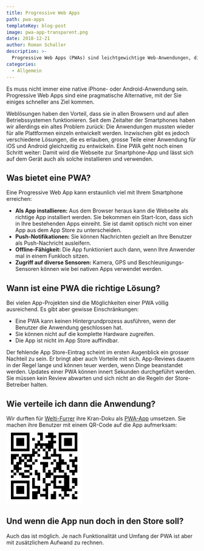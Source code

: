 ```yaml
---
title: Progressive Web Apps
path: pwa-apps
templateKey: blog-post
image: pwa-app-transparent.png
date: 2018-12-21
author: Roman Schaller
description: >-
  Progressive Web Apps (PWAs) sind leichtgewichtige Web-Anwendungen, die sie auch auf Ihrem iPhone oder Android-Gerät installieren können.
categories:
  - Allgemein
---
```


Es muss nicht immer eine native iPhone- oder Android-Anwendung sein. Progressive Web Apps sind eine pragmatische Alternative, mit der Sie einiges schneller ans Ziel kommen.

Weblösungen haben den Vorteil, dass sie in allen Browsern und auf allen Betriebssystemen funktionieren. Seit dem Zeitalter der Smartphones haben wir allerdings ein altes Problem
zurück: Die Anwendungen mussten wieder für alle Plattformen einzeln entwickelt werden. Inzwischen gibt es jedoch verschiedene Lösungen, die es erlauben, grosse Teile einer Anwendung
für iOS und Android gleichzeitig zu entwickeln. Eine PWA geht noch einen Schritt weiter: Damit wird die Webseite zur Smartphone-App und lässt sich auf dem Gerät auch als
solche installieren und verwenden.

## Was bietet eine PWA?
Eine Progressive Web App kann erstaunlich viel mit Ihrem Smartphone erreichen:

- **Als App installieren:** Aus dem Browser heraus kann die Webseite als richtige App installiert werden. Sie bekommen ein Start-Icon, dass sich in Ihre bestehenden Apps einreiht.
  Sie ist damit optisch nicht von einer App aus dem App Store zu unterscheiden.
- **Push-Notifikationen:** Sie können Nachrichten gezielt an Ihre Benutzer als Push-Nachricht ausleifern.
- **Offline-Fähigkeit:** Die App funktioniert auch dann, wenn Ihre Anwender mal in einem Funkloch sitzen.
- **Zugriff auf diverse Sensoren:** Kamera, GPS und Beschleunigungs-Sensoren können wie bei nativen Apps verwendet werden.

## Wann ist eine PWA die richtige Lösung?

Bei vielen App-Projekten sind die Möglichkeiten einer PWA völlig ausreichend. Es gibt aber gewisse Einschränkungen:

- Eine PWA kann keinen Hintergrundprozess ausführen, wenn der Benutzer die Anwendung geschlossen hat.
- Sie können nicht auf die komplette Hardware zugreifen.
- Die App ist nicht im App Store auffindbar.

Der fehlende App Store-Eintrag scheint im ersten Augenblick ein grosser Nachteil zu sein. Er bringt aber auch Vorteile mit sich. App-Reviews dauern in der Regel lange und können
teuer werden, wenn Dinge beanstandet werden. Updates einer PWA können innert Sekunden durchgeführt werden. Sie müssen kein Review abwarten und sich nicht an die Regeln der
Store-Betreiber halten.

## Wie verteile ich dann die Anwendung?

Wir durften für [Welti-Furrer](https://www.welti-furrer.ch/) ihre Kran-Doku als [PWA-App](https://kranapp.welti-furrer.ch/) umsetzen. Sie machen ihre Benutzer mit einem QR-Code auf die App aufmerksam:
![QR-Codes](qr-code.png)


## Und wenn die App nun doch in den Store soll?
Auch das ist möglich. Je nach Funktionalität und Umfang der PWA ist aber mit zusätzlichem Aufwand zu rechnen.